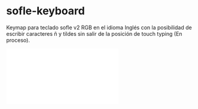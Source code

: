 # sofle-keyboard

Keymap para teclado sofle v2 RGB en el idioma Inglés con la posibilidad de escribir caracteres ñ y tildes sin salir de la posición de touch typing (En proceso).

![Keymap](Keymap.pdf)
